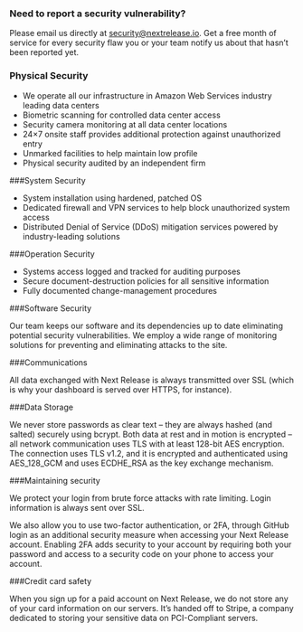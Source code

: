 ### Need to report a security vulnerability?

Please email us directly at security@nextrelease.io. Get a free month of service for every security
flaw you or your team notify us about that hasn’t been reported yet.

### Physical Security

-   We operate all our infrastructure in Amazon Web Services industry leading data centers
-   Biometric scanning for controlled data center access
-   Security camera monitoring at all data center locations
-   24×7 onsite staff provides additional protection against unauthorized entry
-   Unmarked facilities to help maintain low profile
-   Physical security audited by an independent firm

###System Security

-   System installation using hardened, patched OS
-   Dedicated firewall and VPN services to help block unauthorized system access
-   Distributed Denial of Service (DDoS) mitigation services powered by industry-leading solutions

###Operation Security

-   Systems access logged and tracked for auditing purposes
-   Secure document-destruction policies for all sensitive information
-   Fully documented change-management procedures

###Software Security

Our team keeps our software and its dependencies up to date eliminating potential security vulnerabilities. We
employ a wide range of monitoring solutions for preventing and eliminating attacks to the site.

###Communications

All data exchanged with Next Release is always transmitted over SSL (which is why your dashboard
is served over HTTPS, for instance).

###Data Storage

We never store passwords as clear text – they are always hashed (and salted) securely using bcrypt.
Both data at rest and in motion is encrypted – all network communication uses TLS with at least
128-bit AES encryption. The connection uses TLS v1.2, and it is encrypted and authenticated using
AES_128_GCM and uses ECDHE_RSA as the key exchange mechanism.

###Maintaining security

We protect your login from brute force attacks with rate limiting. Login information is always sent over SSL.

We also allow you to use two-factor authentication, or 2FA, through GitHub login as an additional
security measure when accessing your Next Release account. Enabling 2FA adds security to your account
by requiring both your password and access to a security code on your phone to access your account.

###Credit card safety

When you sign up for a paid account on Next Release, we do not store any of your card information on
our servers. It’s handed off to Stripe, a company dedicated to storing your sensitive data on PCI-Compliant servers.
